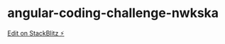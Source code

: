 # angular-coding-challenge-nwkska

[Edit on StackBlitz ⚡️](https://stackblitz.com/edit/angular-coding-challenge-nwkska)